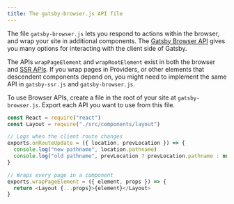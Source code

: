 ```yaml
---
title: The gatsby-browser.js API file
---
```


The file `gatsby-browser.js` lets you respond to actions within the browser, and wrap your site in additional components. The [Gatsby Browser API](/docs/browser-apis) gives you many options for interacting with the client side of Gatsby.

The APIs `wrapPageElement` and `wrapRootElement` exist in both the browser and [SSR APIs](/docs/ssr-apis). If you wrap pages in Providers, or other elements that descendent components depend on, you might need to implement the same API in `gatsby-ssr.js` and `gatsby-browser.js`.

To use Browser APIs, create a file in the root of your site at `gatsby-browser.js`. Export each API you want to use from this file.

```jsx:title=gatsby-browser.js
const React = require("react")
const Layout = require("./src/components/layout")

// Logs when the client route changes
exports.onRouteUpdate = ({ location, prevLocation }) => {
  console.log("new pathname", location.pathname)
  console.log("old pathname", prevLocation ? prevLocation.pathname : null)
}

// Wraps every page in a component
exports.wrapPageElement = ({ element, props }) => {
  return <Layout {...props}>{element}</Layout>
}
```
